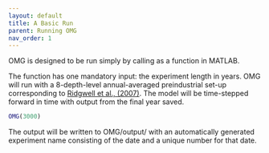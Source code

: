 ```yaml
---
layout: default
title: A Basic Run
parent: Running OMG
nav_order: 1
---
```


OMG is designed to be run simply by calling as a function in MATLAB. 

The function has one mandatory input: the experiment length in years. OMG will run with a 8-depth-level annual-averaged preindustrial set-up corresponding to [Ridgwell et al., (2007)](https://bg.copernicus.org/articles/4/87/2007/bg-4-87-2007.html). The model will be time-stepped forward in time with output from the final year saved.

```matlab
OMG(3000)
```

The output will be written to OMG/output/ with an automatically generated experiment name consisting of the date and a unique number for that date. 
